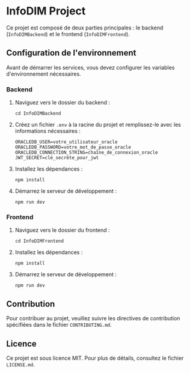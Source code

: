 # InfoDIM Project

Ce projet est composé de deux parties principales : le backend (`InfoDIMBackend`) et le frontend (`InfoDIMFrontend`).

## Configuration de l'environnement

Avant de démarrer les services, vous devez configurer les variables d'environnement nécessaires.

### Backend

1. Naviguez vers le dossier du backend :
   ```
   cd InfoDIMBackend
   ```
2. Créez un fichier `.env` à la racine du projet et remplissez-le avec les informations nécessaires :
   ```
   ORACLEDB_USER=votre_utilisateur_oracle
   ORACLEDB_PASSWORD=votre_mot_de_passe_oracle
   ORACLEDB_CONNECTION_STRING=chaîne_de_connexion_oracle
   JWT_SECRET=clé_secrète_pour_jwt
   ```
3. Installez les dépendances :
   ```
   npm install
   ```
4. Démarrez le serveur de développement :
   ```
   npm run dev
   ```

### Frontend

1. Naviguez vers le dossier du frontend :
   ```
   cd InfoDIMFrontend
   ```
2. Installez les dépendances :
   ```
   npm install
   ```
3. Démarrez le serveur de développement :
   ```
   npm run dev
   ```

## Contribution

Pour contribuer au projet, veuillez suivre les directives de contribution spécifiées dans le fichier `CONTRIBUTING.md`.

## Licence

Ce projet est sous licence MIT. Pour plus de détails, consultez le fichier `LICENSE.md`.
